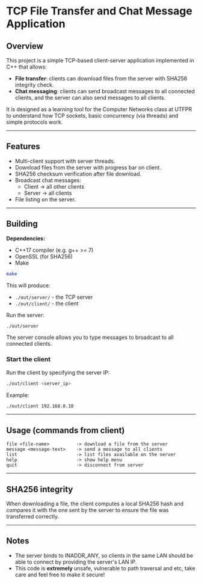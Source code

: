 # TCP File Transfer and Chat Message Application

## Overview

This project is a simple TCP-based client-server application implemented in C++ that allows:

- **File transfer**: clients can download files from the server with SHA256 integrity check.
- **Chat messaging**: clients can send broadcast messages to all connected clients, and the server can also send messages to all clients.

It is designed as a learning tool for the Computer Networks class at UTFPR to understand how TCP sockets, basic concurrency (via threads) and simple protocols work.

---

## Features

- Multi-client support with server threads.
- Download files from the server with progress bar on client.
- SHA256 checksum verification after file download.
- Broadcast chat messages:
  - Client -> all other clients
  - Server -> all clients
- File listing on the server.

---

## Building

**Dependencies:**  
- C++17 compiler (e.g. g++ >= 7)  
- OpenSSL (for SHA256)
- Make

```bash
make
```

This will produce:

- `./out/server/` - the TCP server
- `./out/client/` - the client

Run the server:

```bash
./out/server
```

The server console allows you to type messages to broadcast to all connected clients.

### Start the client
Run the client by specifying the server IP:

```bash
./out/client <server_ip>
```

Example:

```bash
./out/client 192.168.0.10
```

---

## Usage (commands from client)

```plaintext
file <file-name>          -> download a file from the server
message <message-text>    -> send a message to all clients
list                      -> list files available on the server
help                      -> show help menu
quit                      -> disconnect from server
```

---

## SHA256 integrity
When downloading a file, the client computes a local SHA256 hash and compares it with the one sent by the server to ensure the file was transferred correctly.

---

## Notes
- The server binds to INADDR_ANY, so clients in the same LAN should be able to connect by providing the server's LAN IP.
- This code is **extremely** unsafe, vulnerable to path traversal and etc, take care and feel free to make it secure!


